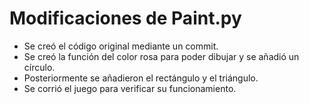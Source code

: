 # Modificaciones de Paint.py
- Se creó el código original mediante un commit.
- Se creó la función del color rosa para poder dibujar y se añadió un círculo.
- Posteriormente se añadieron el rectángulo y el triángulo.
- Se corrió el juego para verificar su funcionamiento.
